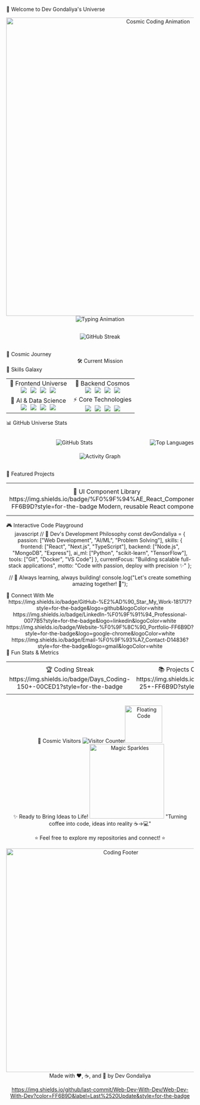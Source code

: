 🚀 Welcome to Dev Gondaliya's Universe
<div align="center"><!-- Animated 3D Header with Particles --><img src="https://media.giphy.com/media/3ohhwF34cGDoFFhRfy/giphy.gif" width="800" alt="Cosmic Coding Animation" /><!-- Floating 3D Badges --><div align="center"> <img src="https://readme-typing-svg.demolab.com?font=Fira+Code&weight=600&size=28&duration=4000&pause=1000&color=FF6B9D&center=true&vCenter=true&width=600&lines=Full-Stack+Developer;AI+Enthusiast;Problem+Solver;Tech+Innovator" alt="Typing Animation" /> </div><!-- Animated Status Cards --><div align="center" style="display: flex; justify-content: center; gap: 20px; margin: 30px 0;"> <img src="https://github-readme-streak-stats.herokuapp.com/?user=Web-Dev-With-Dev&theme=radical&fire=FF6B9D&ring=00CED1&currStreakNum=00CED1" alt="GitHub Streak" /> </div></div>
🌌 Cosmic Journey
<!-- Interactive Timeline --><div align="center">
🛠️ Current Mission





</div>
🎯 Skills Galaxy
<div align="center"><!-- 3D Animated Skill Cards --><table align="center"> <tr> <td align="center" width="50%">
🌟 Frontend Universe
<div style="display: flex; flex-wrap: wrap; gap: 10px; justify-content: center;"> <img src="https://img.shields.io/badge/React-61DAFB?style=for-the-badge&logo=react&logoColor=black&labelColor=61DAFB&color=black"> <img src="https://img.shields.io/badge/Next.js-000000?style=for-the-badge&logo=next.js&logoColor=white"> <img src="https://img.shields.io/badge/TypeScript-3178C6?style=for-the-badge&logo=typescript&logoColor=white"> <img src="https://img.shields.io/badge/Tailwind-06B6D4?style=for-the-badge&logo=tailwindcss&logoColor=white"> </div></td> <td align="center" width="50%">
🚀 Backend Cosmos
<div style="display: flex; flex-wrap: wrap; gap: 10px; justify-content: center;"> <img src="https://img.shields.io/badge/Node.js-339933?style=for-the-badge&logo=node.js&logoColor=white"> <img src="https://img.shields.io/badge/MongoDB-47A248?style=for-the-badge&logo=mongodb&logoColor=white"> <img src="https://img.shields.io/badge/Express-000000?style=for-the-badge&logo=express&logoColor=white"> <img src="https://img.shields.io/badge/PostgreSQL-4169E1?style=for-the-badge&logo=postgresql&logoColor=white"> </div></td> </tr> <tr> <td align="center" width="50%">
🤖 AI & Data Science
<div style="display: flex; flex-wrap: wrap; gap: 10px; justify-content: center;"> <img src="https://img.shields.io/badge/Python-3776AB?style=for-the-badge&logo=python&logoColor=white"> <img src="https://img.shields.io/badge/scikit--learn-F7931E?style=for-the-badge&logo=scikit-learn&logoColor=white"> <img src="https://img.shields.io/badge/Pandas-150458?style=for-the-badge&logo=pandas&logoColor=white"> <img src="https://img.shields.io/badge/TensorFlow-FF6F00?style=for-the-badge&logo=tensorflow&logoColor=white"> </div></td> <td align="center" width="50%">
⚡ Core Technologies
<div style="display: flex; flex-wrap: wrap; gap: 10px; justify-content: center;"> <img src="https://img.shields.io/badge/C++-00599C?style=for-the-badge&logo=c%2B%2B&logoColor=white"> <img src="https://img.shields.io/badge/JavaScript-F7DF1E?style=for-the-badge&logo=javascript&logoColor=black"> <img src="https://img.shields.io/badge/Git-F05032?style=for-the-badge&logo=git&logoColor=white"> <img src="https://img.shields.io/badge/Docker-2496ED?style=for-the-badge&logo=docker&logoColor=white"> </div></td> </tr> </table></div>
📊 GitHub Universe Stats
<div align="center"><!-- Animated Stats Grid --><div style="display: grid; grid-template-columns: repeat(auto-fit, minmax(300px, 1fr)); gap: 20px; margin: 30px 0;"><!-- Main Stats --><div> <img src="https://github-readme-stats.vercel.app/api?username=Web-Dev-With-Dev&show_icons=true&theme=radical&bg_color=0d1117&title_color=FF6B9D&icon_color=00CED1&text_color=ffffff&border_color=00CED1" alt="GitHub Stats" /> </div><!-- Language Stats --><div> <img src="https://github-readme-stats.vercel.app/api/top-langs/?username=Web-Dev-With-Dev&layout=compact&theme=radical&bg_color=0d1117&title_color=FF6B9D&text_color=ffffff&border_color=00CED1" alt="Top Languages" /> </div><!-- Activity Graph --><div style="grid-column: span 2;"> <img src="https://github-readme-activity-graph.vercel.app/graph?username=Web-Dev-With-Dev&theme=react-dark&bg_color=0d1117&color=FF6B9D&line=00CED1&point=FF6B9D" alt="Activity Graph" /> </div></div></div>
🌟 Featured Projects
<div align="center"><!-- Project Cards with Hover Effects --><table align="center"> <tr> <td align="center" width="33%">
🎨 UI Component Library
https://img.shields.io/badge/%F0%9F%94%AE_React_Components-FF6B9D?style=for-the-badge
Modern, reusable React components

</td> <td align="center" width="33%">
🤖 ML Dashboard
https://img.shields.io/badge/%F0%9F%9A%80_ML_Dashboard-00CED1?style=for-the-badge
Interactive machine learning interface

</td> <td align="center" width="33%">
🌐 Full-Stack App
https://img.shields.io/badge/%F0%9F%92%AB_Full_Stack-9D4EDD?style=for-the-badge
Complete web application suite

</td> </tr> </table></div>
🎮 Interactive Code Playground
<div align="center">
javascript
// 🚀 Dev's Development Philosophy
const devGondaliya = {
  passion: ["Web Development", "AI/ML", "Problem Solving"],
  skills: {
    frontend: ["React", "Next.js", "TypeScript"],
    backend: ["Node.js", "MongoDB", "Express"],
    ai_ml: ["Python", "scikit-learn", "TensorFlow"],
    tools: ["Git", "Docker", "VS Code"]
  },
  currentFocus: "Building scalable full-stack applications",
  motto: "Code with passion, deploy with precision ✨"
};

// 🎯 Always learning, always building!
console.log("Let's create something amazing together! 🚀");
</div>
🌈 Connect With Me
<div align="center"><!-- Animated Social Links --><div style="display: flex; justify-content: center; gap: 20px; flex-wrap: wrap;">
https://img.shields.io/badge/GitHub-%E2%AD%90_Star_My_Work-181717?style=for-the-badge&logo=github&logoColor=white
https://img.shields.io/badge/LinkedIn-%F0%9F%91%94_Professional-0077B5?style=for-the-badge&logo=linkedin&logoColor=white
https://img.shields.io/badge/Website-%F0%9F%8C%90_Portfolio-FF6B9D?style=for-the-badge&logo=google-chrome&logoColor=white
https://img.shields.io/badge/Email-%F0%9F%93%A7_Contact-D14836?style=for-the-badge&logo=gmail&logoColor=white

</div></div>
🎪 Fun Stats & Metrics
<div align="center"><!-- Fun Metrics --><table align="center"> <tr> <td align="center">
🏆 Coding Streak
https://img.shields.io/badge/Days_Coding-150+-00CED1?style=for-the-badge

</td> <td align="center">
📚 Projects Completed
https://img.shields.io/badge/Projects-25+-FF6B9D?style=for-the-badge

</td> <td align="center">
🌙 Coffee Consumed
https://img.shields.io/badge/Coffee-%E2%88%9E-9D4EDD?style=for-the-badge

</td> </tr> </table><!-- Visitor Counter --><div align="center" style="margin-top: 30px;">
🌟 Cosmic Visitors
<img src="https://profile-counter.glitch.me/Web-Dev-With-Dev/count.svg" alt="Visitor Counter" /><!-- Floating Animation --><img src="https://media.giphy.com/media/L1R1tvI9svkIWwpVYr/giphy.gif" width="100" alt="Floating Code" /></div></div>
<div align="center">
✨ Ready to Bring Ideas to Life!
<img src="https://media.giphy.com/media/3o7aD2d7hy9ktXNDP2/giphy.gif" width="200" alt="Magic Sparkles" />
"Turning coffee into code, ideas into reality ☕→💻"

⭐ Feel free to explore my repositories and connect! ⭐

</div>
<div align="center"><!-- Footer Animation --><img src="https://media.giphy.com/media/xT9IgzoKnwFNmISR8I/giphy.gif" width="600" alt="Coding Footer" />
Made with ❤️, ☕, and 🎵 by Dev Gondaliya

https://img.shields.io/github/last-commit/Web-Dev-With-Dev/Web-Dev-With-Dev?color=FF6B9D&label=Last%2520Update&style=for-the-badge

</div>
